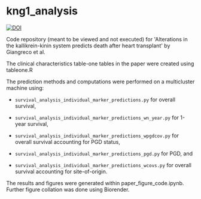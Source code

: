 # kng1_analysis

[![DOI](https://zenodo.org/badge/424333512.svg)](https://zenodo.org/badge/latestdoi/424333512)


Code repository (meant to be viewed and not executed) for 'Alterations in the kallikrein-kinin system predicts death after heart transplant' by Giangreco et al.

The clinical characteristics table-one tables in the paper were created using tableone.R

The prediction methods and computations were performed on a multicluster machine using: 

* `survival_analysis_individual_marker_predictions.py` for overall survival, 

* `survival_analysis_individual_marker_predictions_wn_year.py` for 1-year survival, 

* `survival_analysis_individual_marker_predictions_wpgdcov.py` for overall survival accounting for PGD status,

* `survival_analysis_individual_marker_predictions_pgd.py` for PGD, and  

* `survival_analysis_individual_marker_predictions_wcovs.py` for overall survival accounting for site-of-origin. 

The results and figures were generated within paper_figure_code.ipynb. Further figure collation was done using Biorender.
